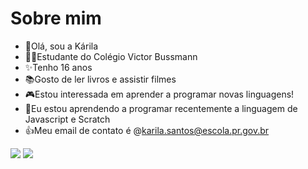 # Sobre mim

- 🌸Olá, sou a Kárila
- 👨‍🎓Estudante do Colégio Victor Bussmann
- ✨Tenho 16 anos
- 📚Gosto de ler livros e assistir filmes
- 🎮Estou interessada em aprender a programar novas linguagens!
- 🌱Eu estou aprendendo a programar recentemente a linguagem de Javascript e Scratch
- :+1:Meu email de contato é @karila.santos@escola.pr.gov.br

 <img src="https://img.shields.io/badge/Instagram-E4405F?style=for-the-badge&logo=instagram&logoColor=white"/> 
 <img src="https://img.shields.io/badge/GitHub-100000?style=for-the-badge&logo=github&logoColor=white"/>
